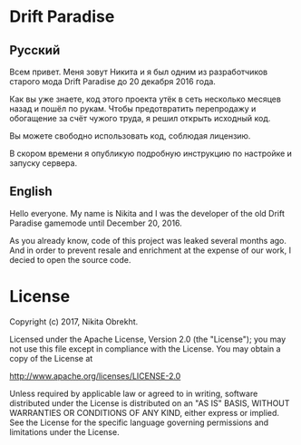 # Drift Paradise
## Русский
Всем привет. Меня зовут Никита и я был одним из разработчиков старого мода Drift Paradise до 20 декабря 2016 года.

Как вы уже знаете, код этого проекта утёк в сеть несколько месяцев назад и пошёл по рукам.
Чтобы предотвратить перепродажу и обогащение за счёт чужого труда, я решил открыть исходный код.

Вы можете свободно использовать код, соблюдая лицензию.

В скором времени я опубликую подробную инструкцию по настройке и запуску сервера.

## English
Hello everyone. My name is Nikita and I was the developer of the old Drift Paradise gamemode until December 20, 2016.

As you already know, code of this project was leaked several months ago.
And in order to prevent resale and enrichment at the expense of our work, I decied to open the source code.

# License
Copyright (c) 2017, Nikita Obrekht.

Licensed under the Apache License, Version 2.0 (the "License");
you may not use this file except in compliance with the License.
You may obtain a copy of the License at

   http://www.apache.org/licenses/LICENSE-2.0

Unless required by applicable law or agreed to in writing, software
distributed under the License is distributed on an "AS IS" BASIS,
WITHOUT WARRANTIES OR CONDITIONS OF ANY KIND, either express or implied.
See the License for the specific language governing permissions and
limitations under the License.
